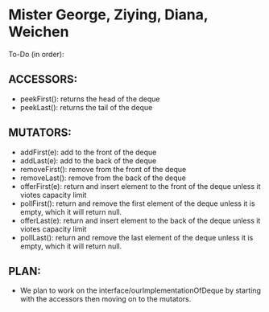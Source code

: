 # Mister George, Ziying, Diana, Weichen

To-Do (in order):

## ACCESSORS:

* peekFirst(): returns the head of the deque
* peekLast(): returns the tail of the deque

## MUTATORS: 
* addFirst(e): add to the front of the deque
* addLast(e): add to the back of the deque
* removeFirst(): remove from the front of the deque
* removeLast(): remove from the back of the deque
* offerFirst(e): return and insert element to the front of the deque unless it viotes capacity limit 
* pollFirst(): return and remove the first element of the deque unless it is empty, which it will return null. 
* offerLast(e): return and insert element to the back of the deque unless it viotes capacity limit 
* pollLast(): return and remove the last element of the deque unless it is empty, which it will return null. 

## PLAN:
* We plan to work on the interface/ourImplementationOfDeque by starting with the accessors then moving on to the mutators. 
